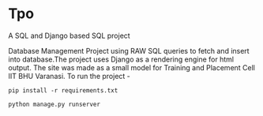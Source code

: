 # Tpo
A SQL and Django based SQL project

Database Management Project using RAW SQL queries to fetch and insert into database.The project uses Django as a rendering engine for 
html output. The site was made as a small model for Training and Placement Cell IIT BHU Varanasi. 
To run the project -
```
pip install -r requirements.txt

python manage.py runserver
```



